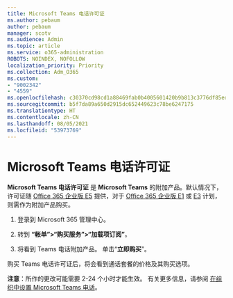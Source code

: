 ```yaml
---
title: Microsoft Teams 电话许可证
ms.author: pebaum
author: pebaum
manager: scotv
ms.audience: Admin
ms.topic: article
ms.service: o365-administration
ROBOTS: NOINDEX, NOFOLLOW
localization_priority: Priority
ms.collection: Adm_O365
ms.custom:
- "9002342"
- "4559"
ms.openlocfilehash: c30370cd98cd1a88469fab0b4005601420b9b813c3776df85edd8bcfe56f3663
ms.sourcegitcommit: b5f7da89a650d2915dc652449623c78be6247175
ms.translationtype: HT
ms.contentlocale: zh-CN
ms.lasthandoff: 08/05/2021
ms.locfileid: "53973769"
---
```

# <a name="microsoft-teams-phone-license"></a>Microsoft Teams 电话许可证

**Microsoft Teams 电话许可证** 是 **Microsoft Teams** 的附加产品。默认情况下，许可证随 [Office 365 企业版 E5](https://www.microsoft.com/microsoft-365/business/office-365-enterprise-e5-business-software?rtc=1&activetab=pivot%3aoverviewtab) 提供，对于 [Office 365 企业版 E1](https://products.office.com/business/office-365-enterprise-e1-business-software) 或 [E3](https://products.office.com/business/office-365-enterprise-e3-business-software) 计划，则需作为附加产品购买。

1. 登录到 Microsoft 365 管理中心。

2. 转到 **“帐单”>“购买服务”>“加载项订阅”**。 

3. 将看到 Teams 电话附加产品。 单击“**立即购买**”。

购买 Teams 电话许可证后，将会看到通话套餐的价格及其购买选项。

**注意**：所作的更改可能需要 2-24 个小时才能生效。 有关更多信息，请参阅 [在组织中设置 Microsoft Teams 电话](https://docs.microsoft.com/MicrosoftTeams/setting-up-your-phone-system)。 

